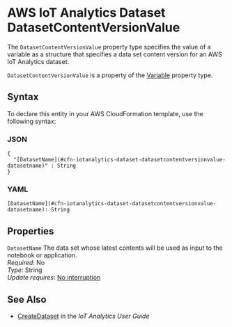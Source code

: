 # AWS IoT Analytics Dataset DatasetContentVersionValue<a name="aws-properties-iotanalytics-dataset-datasetcontentversionvalue"></a>

<a name="aws-properties-iotanalytics-dataset-datasetcontentversionvalue-description"></a>The `DatasetContentVersionValue` property type specifies the value of a variable as a structure that specifies a data set content version for an AWS IoT Analytics dataset\.

<a name="aws-properties-iotanalytics-dataset-datasetcontentversionvalue-inheritance"></a> `DatasetContentVersionValue` is a property of the [Variable](aws-properties-iotanalytics-dataset-variable.md) property type\.

## Syntax<a name="aws-properties-iotanalytics-dataset-datasetcontentversionvalue-syntax"></a>

To declare this entity in your AWS CloudFormation template, use the following syntax:

### JSON<a name="aws-properties-iotanalytics-dataset-datasetcontentversionvalue-syntax.json"></a>

```
{
  "[DatasetName](#cfn-iotanalytics-dataset-datasetcontentversionvalue-datasetname)" : String
}
```

### YAML<a name="aws-properties-iotanalytics-dataset-datasetcontentversionvalue-syntax.yaml"></a>

```
[DatasetName](#cfn-iotanalytics-dataset-datasetcontentversionvalue-datasetname): String
```

## Properties<a name="aws-properties-iotanalytics-dataset-datasetcontentversionvalue-properties"></a>

`DatasetName`  <a name="cfn-iotanalytics-dataset-datasetcontentversionvalue-datasetname"></a>
The data set whose latest contents will be used as input to the notebook or application\.  
 *Required*: No  
 *Type*: String  
 *Update requires*: [No interruption](using-cfn-updating-stacks-update-behaviors.md#update-no-interrupt) 

## See Also<a name="aws-properties-iotanalytics-dataset-datasetcontentversionvalue-seealso"></a>
+ [ CreateDataset](https://docs.aws.amazon.com/iotanalytics/latest/userguide/api.html#cli-iotanalytics-createdataset) in the *IoT Analytics User Guide*